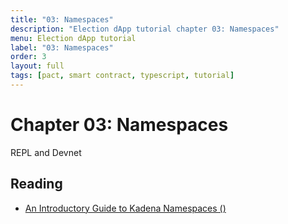 ```yaml
---
title: "03: Namespaces"
description: "Election dApp tutorial chapter 03: Namespaces"
menu: Election dApp tutorial
label: "03: Namespaces"
order: 3
layout: full
tags: [pact, smart contract, typescript, tutorial]
---
```


# Chapter 03: Namespaces

REPL and Devnet

## Reading

 * [An Introductory Guide to Kadena Namespaces ()](https://medium.com/kadena-io/an-introductory-guide-to-kadena-namespaces-c6c34f95b902)
